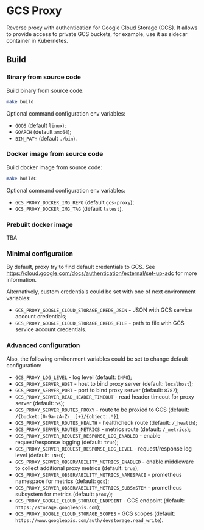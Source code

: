 # GCS Proxy
Reverse proxy with authentication for Google Cloud Storage (GCS).
It allows to provide access to private GCS buckets, for example, use it as sidecar container in Kubernetes.

## Build

### Binary from source code
Build binary from source code:
```bash
make build
```
Optional command configuration env variables:
* `GOOS` (default `linux`);
* `GOARCH` (default `amd64`);
* `BIN_PATH` (default `./bin`).

### Docker image from source code
Build docker image from source code:
```bash
make buildC
```
Optional command configuration env variables:
* `GCS_PROXY_DOCKER_IMG_REPO` (default `gcs-proxy`);
* `GCS_PROXY_DOCKER_IMG_TAG` (default `latest`).

### Prebuilt docker image
TBA

### Minimal configuration
By default, proxy try to find default credentials to GCS. See https://cloud.google.com/docs/authentication/external/set-up-adc for more information.

Alternatively, custom credentials could be set with one of next environment variables:
* `GCS_PROXY_GOOGLE_CLOUD_STORAGE_CREDS_JSON` - JSON with GCS service account credentials;
* `GCS_PROXY_GOOGLE_CLOUD_STORAGE_CREDS_FILE` - path to file with GCS service account credentials.

### Advanced configuration
Also, the following environment variables could be set to change default configuration:
* `GCS_PROXY_LOG_LEVEL` - log level (default: `INFO`);
* `GCS_PROXY_SERVER_HOST` - host to bind proxy server (default: `localhost`);
* `GCS_PROXY_SERVER_PORT` - port to bind proxy server (default: `8787`);
* `GCS_PROXY_SERVER_READ_HEADER_TIMEOUT` - read header timeout for proxy server (default: `5s`);
* `GCS_PROXY_SERVER_ROUTES_PROXY` - route to be proxied to GCS (default: `/{bucket:[0-9a-zA-Z-_.]+}/{object:.*}`);
* `GCS_PROXY_SERVER_ROUTES_HEALTH` - healthcheck route (default: `/_health`);
* `GCS_PROXY_SERVER_ROUTES_METRICS` - metrics route (default: `/_metrics`);
* `GCS_PROXY_SERVER_REQUEST_RESPONSE_LOG_ENABLED` - enable request/response logging (default: `true`);
* `GCS_PROXY_SERVER_REQUEST_RESPONSE_LOG_LEVEL` - request/response log level (default: `INFO`);
* `GCS_PROXY_SERVER_OBSERVABILITY_METRICS_ENABLED` - enable middleware to collect additional proxy metrics (default: `true`);
* `GCS_PROXY_SERVER_OBSERVABILITY_METRICS_NAMESPACE` - prometheus namespace for metrics (default: `gcs`);
* `GCS_PROXY_SERVER_OBSERVABILITY_METRICS_SUBSYSTEM` - prometheus subsystem for metrics (default: `proxy`);
* `GCS_PROXY_GOOGLE_CLOUD_STORAGE_ENDPOINT` - GCS endpoint (default: `https://storage.googleapis.com`);
* `GCS_PROXY_GOOGLE_CLOUD_STORAGE_SCOPES` - GCS scopes (default: `https://www.googleapis.com/auth/devstorage.read_write`).